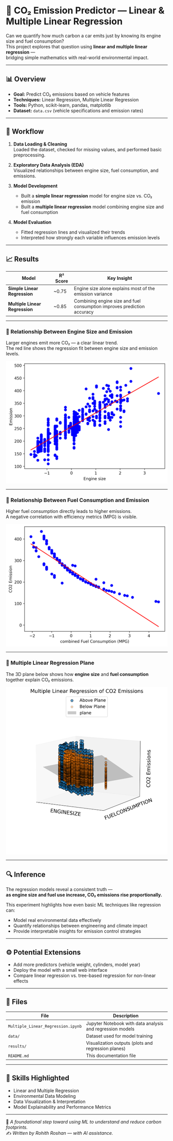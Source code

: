 # 🚗 CO₂ Emission Predictor — Linear & Multiple Linear Regression

Can we quantify how much carbon a car emits just by knowing its engine size and fuel consumption?  
This project explores that question using **linear and multiple linear regression** —  
bridging simple mathematics with real-world environmental impact.

---

## 📊 Overview

- **Goal:** Predict CO₂ emissions based on vehicle features  
- **Techniques:** Linear Regression, Multiple Linear Regression  
- **Tools:** Python, scikit-learn, pandas, matplotlib  
- **Dataset:** `data.csv` (vehicle specifications and emission rates)

---

## 🧠 Workflow

1. **Data Loading & Cleaning**  
   Loaded the dataset, checked for missing values, and performed basic preprocessing.  

2. **Exploratory Data Analysis (EDA)**  
   Visualized relationships between engine size, fuel consumption, and emissions.  

3. **Model Development**  
   - Built a **simple linear regression** model for engine size vs. CO₂ emission  
   - Built a **multiple linear regression** model combining engine size and fuel consumption  

4. **Model Evaluation**  
   - Fitted regression lines and visualized their trends  
   - Interpreted how strongly each variable influences emission levels  

---

## 📈 Results

| Model | R² Score | Key Insight |
|--------|-----------|--------------|
| **Simple Linear Regression** | ~0.75 | Engine size alone explains most of the emission variance |
| **Multiple Linear Regression** | ~0.85 | Combining engine size and fuel consumption improves prediction accuracy |

---

### 🔹 Relationship Between Engine Size and Emission
Larger engines emit more CO₂ — a clear linear trend.  
The red line shows the regression fit between engine size and emission levels.

![Emission vs Engine Size](results/emissions_vs_engine%20size.png)

---

### 🔹 Relationship Between Fuel Consumption and Emission
Higher fuel consumption directly leads to higher emissions.  
A negative correlation with efficiency metrics (MPG) is visible.

![Emission vs Fuel](results/emissions_vs_fuel.png)

---

### 🔹 Multiple Linear Regression Plane
The 3D plane below shows how **engine size** and **fuel consumption** together explain CO₂ emissions.

![3D Regression Plane](results/Multiple%20Linear%20Regression%20of%20CO2%20Emissions.png)

---

## 🔍 Inference

The regression models reveal a consistent truth —  
**as engine size and fuel use increase, CO₂ emissions rise proportionally.**

This experiment highlights how even basic ML techniques like regression can:  
- Model real environmental data effectively  
- Quantify relationships between engineering and climate impact  
- Provide interpretable insights for emission control strategies  

---

## ⚙️ Potential Extensions
- Add more predictors (vehicle weight, cylinders, model year)  
- Deploy the model with a small web interface  
- Compare linear regression vs. tree-based regression for non-linear effects  

---

## 🧩 Files

| File | Description |
|------|-------------|
| `Multiple_Linear_Regression.ipynb` | Jupyter Notebook with data analysis and regression models |
| `data/` | Dataset used for model training |
| `results/` | Visualization outputs (plots and regression planes) |
| `README.md` | This documentation file |

---

## 📘 Skills Highlighted

- Linear and Multiple Regression  
- Environmental Data Modeling  
- Data Visualization & Interpretation  
- Model Explainability and Performance Metrics  

---

📍 *A foundational step toward using ML to understand and reduce carbon footprints.*  
✍️ *Written by Rohith Roshan — with AI assistance.*
